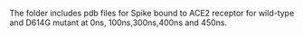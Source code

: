 The folder includes pdb files for Spike bound to ACE2 receptor for wild-type and D614G mutant at 0ns, 100ns,300ns,400ns and 450ns.
